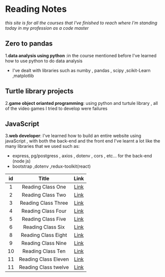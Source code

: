 # Reading Notes
*this site is for all the courses that I've finished to reach where I'm standing today in my profession as a code master*

## Zero to pandas 
1.**data analysis using python** :in the course mentioned before I've learned how to use python to do data analysis
* I've dealt with libraries such as numby , pandas , scipy ,scikit-Learn ,matplotlib
## Turtle library projects
2.**game object orianted programming**: using python and turtule library , all of the video games I tried to develop were failures
## JavaScript
3.**web developer**: I've learned how to build an entire website using javaScript , with both the back-end and the front end
I've learnt a lot like the many libraries that we used such as:
* express, pg/postgress , axios , dotenv , cors , etc... for the back-end (node js)
* bootstrap ,dotenv ,redux-toolkit(react)

|  id      | Title | Link   |
|:----:   |:----: | :----:   |
|1| Reading Class One| [Link](https://github.com/issawiold/reading-notes/tree/main/class%201)|
|2| Reading Class Two| [Link](https://github.com/issawiold/reading-notes/tree/main/class%202)|
|3| Reading Class Three| [Link](https://github.com/issawiold/reading-notes/tree/main/class%203)|
|4| Reading Class Four| [Link](https://github.com/issawiold/reading-notes/tree/main/class%204)|
|5| Reading Class Five| [Link](https://github.com/issawiold/reading-notes/tree/main/class%205)|
|6| Reading Class Six| [Link](https://github.com/issawiold/reading-notes/tree/main/class%206)|
|8| Reading Class Eight| [Link](https://github.com/issawiold/reading-notes/tree/main/class%208)|
|9| Reading Class Nine| [Link](https://github.com/issawiold/reading-notes/tree/main/class%209)|
|10| Reading Class Ten| [Link](https://github.com/issawiold/reading-notes/tree/main/class%2010)|
|11| Reading Class Eleven| [Link](https://github.com/issawiold/reading-notes/tree/main/class%2011)|
|11| Reading Class twelve| [Link](https://github.com/issawiold/reading-notes/tree/main/class%2012)|



